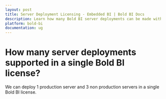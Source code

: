 ```yaml
---
layout: post
title: Server Deployment Licensing - Embedded BI | Bold BI Docs
description: Learn how many Bold BI server deployments can be made with single Bold BI license in embedding scenario.
platform: bold-bi
documentation: ug
---
```


# How many server deployments supported in a single Bold BI license?

We can deploy 1 production server and 3 non production servers in a single Bold BI license.
